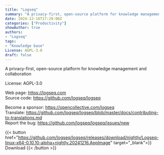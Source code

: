 ```yaml
---
title: "Logseq"
summary: "A privacy-first, open-source platform for knowledge management and collaboration"
date: 2024-12-16T17:29:00Z
categories: ["Productivity"]
showAuthor: true
authors:
- "Logseq"
tags: 
- "Knowledge base"
License: AGPL-3.0
draft: false
---
```


A privacy-first, open-source platform for knowledge management and collaboration

License: AGPL-3.0

Web page: <https://logseq.com>  
Source code: <https://github.com/logseq/logseq>

Become a sponsor: <https://opencollective.com/logseq>  
Translate: <https://github.com/logseq/logseq/blob/master/docs/contributing-to-translations.md>  
Report the bug: <https://github.com/logseq/logseq/issues/new>  

{{< button href="https://github.com/logseq/logseq/releases/download/nightly/Logseq-linux-x64-0.10.10-alpha+nightly.20241216.AppImage" target="_blank">}}
Download
{{< /button >}}